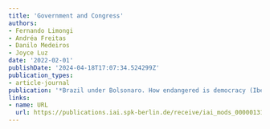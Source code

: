 ```yaml
---
title: 'Government and Congress'
authors:
- Fernando Limongi
- Andréa Freitas
- Danilo Medeiros
- Joyce Luz
date: '2022-02-01'
publishDate: '2024-04-18T17:07:34.524299Z'
publication_types:
- article-journal
publication: '*Brazil under Bolsonaro. How endangered is democracy (Ibero-Online.de)?*'
links:
- name: URL
  url: https://publications.iai.spk-berlin.de/receive/iai_mods_00000131
---
```

